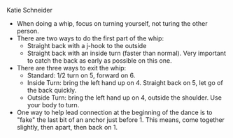 Katie Schneider
* When doing a whip, focus on turning yourself, not turing the other person.
* There are two ways to do the first part of the whip:
  * Straight back with a j-hook to the outside
  * Straight back with an inside turn (faster than normal).  Very important
    to catch the back as early as possible on this one.
* There are three ways to exit the whip:
  * Standard: 1/2 turn on 5, forward on 6.
  * Inside Turn: bring the left hand up on 4.  Straight back on 5, let go of the back quickly.
  * Outside Turn: bring the left hand up on 4, outside the shoulder.  Use your body to turn.
* One way to help lead connection at the beginning of the dance is to "fake" the last bit of
  an anchor just before 1.  This means, come together slightly, then apart, then back on 1.
